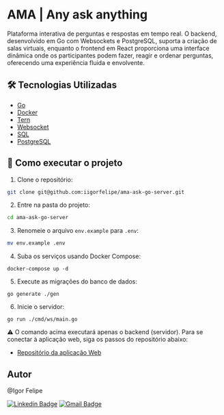 # AMA | Any ask anything

Plataforma interativa de perguntas e respostas em tempo real. O backend, desenvolvido em Go com Websockets e PostgreSQL, suporta a criação de salas virtuais, enquanto o frontend em React proporciona uma interface dinâmica onde os participantes podem fazer, reagir e ordenar perguntas, oferecendo uma experiência fluida e envolvente.


## 🛠️ Tecnologias Utilizadas

- [Go](https://github.com/topics/go)
- [Docker](https://github.com/topics/docker)
- [Tern](https://github.com/jackc/tern)
- [Websocket](https://github.com/gorilla/websocket)
- [SQL](https://github.com/topics/sql)
- [PostgreSQL](https://github.com/topics/postgresql)

## 🚀 Como executar o projeto

1. Clone o repositório:
```bash
git clone git@github.com:iigorfelipe/ama-ask-go-server.git
```

2. Entre na pasta do projeto:

```bash
cd ama-ask-go-server
```

3. Renomeie o arquivo `env.example` para `.env`:

```bash
mv env.example .env
```

4. Suba os serviços usando Docker Compose:

```
docker-compose up -d
```

5. Execute as migrações do banco de dados:

```
go generate ./gen
```

6. Inicie o servidor:
```
go run ./cmd/ws/main.go
```

⚠️ O comando acima executará apenas o backend (servidor). Para se conectar à aplicação web, siga os passos do repositório abaixo:

- [Repositório da aplicação Web](https://github.com/iigorfelipe/ama-ask-react-web)


## Autor

@Igor Felipe

[![Linkedin Badge](https://img.shields.io/badge/-LinkdedIn-blue?style=for-the-badge&logo=Linkedin&logoColor=white&link=https://www.linkedin.com/in/iigor-felipe/)](https://www.linkedin.com/in/iigor-felipe/)
[![Gmail Badge](https://img.shields.io/badge/-Gmail-c14438?style=for-the-badge&logo=Gmail&logoColor=white&link=mailto:iigorfelipe@gmail.com)](mailto:iigorfelipe@gmail.com)
